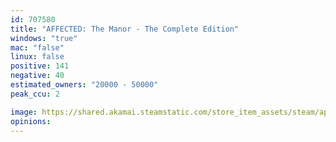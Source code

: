 ```yaml
---
id: 707580
title: "AFFECTED: The Manor - The Complete Edition"
windows: "true"
mac: "false"
linux: false
positive: 141
negative: 40
estimated_owners: "20000 - 50000"
peak_ccu: 2

image: https://shared.akamai.steamstatic.com/store_item_assets/steam/apps/707580/header.jpg?t=1635498369
opinions:
---
```

